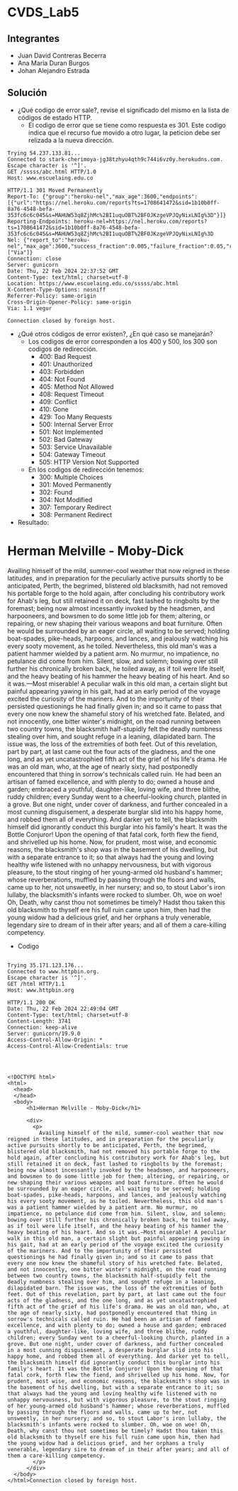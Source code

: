 # CVDS_Lab5
## Integrantes
* Juan David Contreras Becerra
* Ana Maria Duran Burgos
* Johan Alejandro Estrada

## Solución
* ¿Qué codigo de error sale?, revise el significado del mismo en la lista de códigos de estado HTTP.
  * El codigo de error que se tiene como respuesta es 301. Este codigo indica que el recurso fue movido a otro lugar, la peticion debe ser relizada a la nueva dirección.
```
Trying 54.237.133.81...
Connected to stark-cherimoya-jg38tzhyu4qth9c744i6vz0y.herokudns.com.
Escape character is '^]'.
GET /sssss/abc.html HTTP/1.0
Host: www.escuelaing.edu.co

HTTP/1.1 301 Moved Permanently
Report-To: {"group":"heroku-nel","max_age":3600,"endpoints":[{"url":"https://nel.heroku.com/reports?ts=1708641472&sid=1b10b0ff-8a76-4548-befa-353fc6c6c045&s=MAHUW53q8ZjhMc%2BI1uquOBT%2BFOJKzgeVPJQyNixLNIg%3D"}]}
Reporting-Endpoints: heroku-nel=https://nel.heroku.com/reports?ts=1708641472&sid=1b10b0ff-8a76-4548-befa-353fc6c6c045&s=MAHUW53q8ZjhMc%2BI1uquOBT%2BFOJKzgeVPJQyNixLNIg%3D
Nel: {"report_to":"heroku-nel","max_age":3600,"success_fraction":0.005,"failure_fraction":0.05,"response_headers":["Via"]}
Connection: close
Server: gunicorn
Date: Thu, 22 Feb 2024 22:37:52 GMT
Content-Type: text/html; charset=utf-8
Location: https://www.escuelaing.edu.co/sssss/abc.html
X-Content-Type-Options: nosniff
Referrer-Policy: same-origin
Cross-Origin-Opener-Policy: same-origin
Via: 1.1 vegur

Connection closed by foreign host.

```

* ¿Qué otros códigos de error existen?, ¿En qué caso se manejarán?
   *  Los codigos de error corresponden a los 400 y 500, los 300 son codigos de redirección.
      *  400: Bad Request
      *  401: Unauthorized
      *  403: Forbidden
      *  404: Not Found
      *  405: Method Not Allowed
      *  408: Request Timeout
      *  409: Conflict
      *  410: Gone
      *  429: Too Many Requests
      *  500: Internal Server Error
      *  501: Not Implemented
      *  502: Bad Gateway
      *  503: Service Unavailable
      *  504: Gateway Timeout
      *  505: HTTP Version Not Supported
   *  En los codigos de redirección tenemos:
      *  300: Multiple Choices
      *  301: Moved Permanently
      *  302: Found
      *  304: Not Modified
      *  307: Temporary Redirect
      *  308: Permanent Redirect
* Resultado:
<!DOCTYPE html>
<html>
  <head>
  </head>
  <body>
    <h1>Herman Melville - Moby-Dick</h1>
    <div>
      <p>
        Availing himself of the mild, summer-cool weather that now reigned in these latitudes, and in preparation for the peculiarly active pursuits shortly to be anticipated, Perth, the begrimed, blistered old blacksmith, had not removed his portable forge to the hold again, after concluding his contributory work for Ahab's leg, but still retained it on deck, fast lashed to ringbolts by the foremast; being now almost incessantly invoked by the headsmen, and harpooneers, and bowsmen to do some little job for them; altering, or repairing, or new shaping their various weapons and boat furniture. Often he would be surrounded by an eager circle, all waiting to be served; holding boat-spades, pike-heads, harpoons, and lances, and jealously watching his every sooty movement, as he toiled. Nevertheless, this old man's was a patient hammer wielded by a patient arm. No murmur, no impatience, no petulance did come from him. Silent, slow, and solemn; bowing over still further his chronically broken back, he toiled away, as if toil were life itself, and the heavy beating of his hammer the heavy beating of his heart. And so it was.—Most miserable! A peculiar walk in this old man, a certain slight but painful appearing yawing in his gait, had at an early period of the voyage excited the curiosity of the mariners. And to the importunity of their persisted questionings he had finally given in; and so it came to pass that every one now knew the shameful story of his wretched fate. Belated, and not innocently, one bitter winter's midnight, on the road running between two country towns, the blacksmith half-stupidly felt the deadly numbness stealing over him, and sought refuge in a leaning, dilapidated barn. The issue was, the loss of the extremities of both feet. Out of this revelation, part by part, at last came out the four acts of the gladness, and the one long, and as yet uncatastrophied fifth act of the grief of his life's drama. He was an old man, who, at the age of nearly sixty, had postponedly encountered that thing in sorrow's technicals called ruin. He had been an artisan of famed excellence, and with plenty to do; owned a house and garden; embraced a youthful, daughter-like, loving wife, and three blithe, ruddy children; every Sunday went to a cheerful-looking church, planted in a grove. But one night, under cover of darkness, and further concealed in a most cunning disguisement, a desperate burglar slid into his happy home, and robbed them all of everything. And darker yet to tell, the blacksmith himself did ignorantly conduct this burglar into his family's heart. It was the Bottle Conjuror! Upon the opening of that fatal cork, forth flew the fiend, and shrivelled up his home. Now, for prudent, most wise, and economic reasons, the blacksmith's shop was in the basement of his dwelling, but with a separate entrance to it; so that always had the young and loving healthy wife listened with no unhappy nervousness, but with vigorous pleasure, to the stout ringing of her young-armed old husband's hammer; whose reverberations, muffled by passing through the floors and walls, came up to her, not unsweetly, in her nursery; and so, to stout Labor's iron lullaby, the blacksmith's infants were rocked to slumber. Oh, woe on woe! Oh, Death, why canst thou not sometimes be timely? Hadst thou taken this old blacksmith to thyself ere his full ruin came upon him, then had the young widow had a delicious grief, and her orphans a truly venerable, legendary sire to dream of in their after years; and all of them a care-killing competency.
      </p>
    </div>
  </body>
</html>

* Codigo

```

Trying 35.171.123.176...
Connected to www.httpbin.org.
Escape character is '^]'.
GET /html HTTP/1.1
Host: www.httpbin.org

HTTP/1.1 200 OK
Date: Thu, 22 Feb 2024 22:49:04 GMT
Content-Type: text/html; charset=utf-8
Content-Length: 3741
Connection: keep-alive
Server: gunicorn/19.9.0
Access-Control-Allow-Origin: *
Access-Control-Allow-Credentials: true




<!DOCTYPE html>
<html>
  <head>
  </head>
  <body>
      <h1>Herman Melville - Moby-Dick</h1>

      <div>
        <p>
          Availing himself of the mild, summer-cool weather that now reigned in these latitudes, and in preparation for the peculiarly active pursuits shortly to be anticipated, Perth, the begrimed, blistered old blacksmith, had not removed his portable forge to the hold again, after concluding his contributory work for Ahab's leg, but still retained it on deck, fast lashed to ringbolts by the foremast; being now almost incessantly invoked by the headsmen, and harpooneers, and bowsmen to do some little job for them; altering, or repairing, or new shaping their various weapons and boat furniture. Often he would be surrounded by an eager circle, all waiting to be served; holding boat-spades, pike-heads, harpoons, and lances, and jealously watching his every sooty movement, as he toiled. Nevertheless, this old man's was a patient hammer wielded by a patient arm. No murmur, no impatience, no petulance did come from him. Silent, slow, and solemn; bowing over still further his chronically broken back, he toiled away, as if toil were life itself, and the heavy beating of his hammer the heavy beating of his heart. And so it was.—Most miserable! A peculiar walk in this old man, a certain slight but painful appearing yawing in his gait, had at an early period of the voyage excited the curiosity of the mariners. And to the importunity of their persisted questionings he had finally given in; and so it came to pass that every one now knew the shameful story of his wretched fate. Belated, and not innocently, one bitter winter's midnight, on the road running between two country towns, the blacksmith half-stupidly felt the deadly numbness stealing over him, and sought refuge in a leaning, dilapidated barn. The issue was, the loss of the extremities of both feet. Out of this revelation, part by part, at last came out the four acts of the gladness, and the one long, and as yet uncatastrophied fifth act of the grief of his life's drama. He was an old man, who, at the age of nearly sixty, had postponedly encountered that thing in sorrow's technicals called ruin. He had been an artisan of famed excellence, and with plenty to do; owned a house and garden; embraced a youthful, daughter-like, loving wife, and three blithe, ruddy children; every Sunday went to a cheerful-looking church, planted in a grove. But one night, under cover of darkness, and further concealed in a most cunning disguisement, a desperate burglar slid into his happy home, and robbed them all of everything. And darker yet to tell, the blacksmith himself did ignorantly conduct this burglar into his family's heart. It was the Bottle Conjuror! Upon the opening of that fatal cork, forth flew the fiend, and shrivelled up his home. Now, for prudent, most wise, and economic reasons, the blacksmith's shop was in the basement of his dwelling, but with a separate entrance to it; so that always had the young and loving healthy wife listened with no unhappy nervousness, but with vigorous pleasure, to the stout ringing of her young-armed old husband's hammer; whose reverberations, muffled by passing through the floors and walls, came up to her, not unsweetly, in her nursery; and so, to stout Labor's iron lullaby, the blacksmith's infants were rocked to slumber. Oh, woe on woe! Oh, Death, why canst thou not sometimes be timely? Hadst thou taken this old blacksmith to thyself ere his full ruin came upon him, then had the young widow had a delicious grief, and her orphans a truly venerable, legendary sire to dream of in their after years; and all of them a care-killing competency.
        </p>
      </div>
  </body>
</html>Connection closed by foreign host.
```
